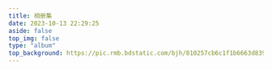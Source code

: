 ```yaml
---
title: 相册集
date: 2023-10-13 22:29:25
aside: false
top_img: false
type: "album"
top_background: https://pic.rmb.bdstatic.com/bjh/810257cb6c1f1b6663d8393b471f3099.jpeg
---
```

